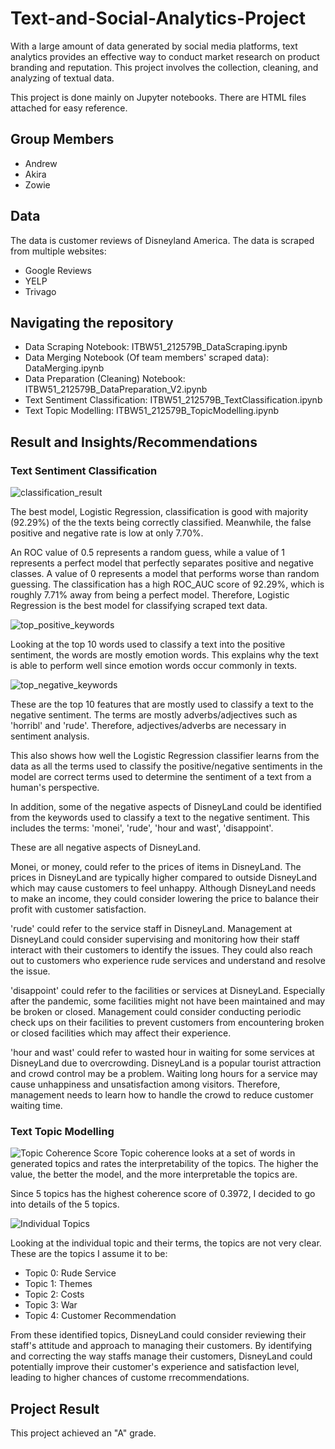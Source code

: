 # Text-and-Social-Analytics-Project

With a large amount of data generated by social media platforms, text analytics provides an effective way to conduct market research on product branding and reputation. This project involves the collection, cleaning, and analyzing of textual data.

This project is done mainly on Jupyter notebooks. There are HTML files attached for easy reference.

## Group Members

- Andrew
- Akira
- Zowie

## Data

The data is customer reviews of Disneyland America. The data is scraped from multiple websites:
- Google Reviews
- YELP
- Trivago

## Navigating the repository

- Data Scraping Notebook: ITBW51_212579B_DataScraping.ipynb
- Data Merging Notebook (Of team members' scraped data): DataMerging.ipynb
- Data Preparation (Cleaning) Notebook: ITBW51_212579B_DataPreparation_V2.ipynb
- Text Sentiment Classification: ITBW51_212579B_TextClassification.ipynb
- Text Topic Modelling: ITBW51_212579B_TopicModelling.ipynb

## Result and Insights/Recommendations

### Text Sentiment Classification
![classification_result](https://github.com/exfang/Text-and-Social-Analytics-Project/assets/98097965/3097f612-0827-4676-99af-55dc0dd934bc)

The best model, Logistic Regression, classification is good with majority (92.29%) of the the texts being correctly classified. Meanwhile, the false positive and negative rate is low at only 7.70%.

An ROC value of 0.5 represents a random guess, while a value of 1 represents a perfect model that perfectly separates positive and negative classes. A value of 0 represents a model that performs worse than random guessing. The classification has a high ROC_AUC score of 92.29%, which is roughly 7.71% away from being a perfect model. Therefore, Logistic Regression is the best model for classifying scraped text data.

![top_positive_keywords](https://github.com/exfang/Text-and-Social-Analytics-Project/assets/98097965/710ad1a7-a988-48be-9fba-04c996be095b)

Looking at the top 10 words used to classify a text into the positive sentiment, the words are mostly emotion words. This explains why the text is able to perform well since emotion words occur commonly in texts.

![top_negative_keywords](https://github.com/exfang/Text-and-Social-Analytics-Project/assets/98097965/915f490c-946b-4442-8401-97dc02409a77)

These are the top 10 features that are mostly used to classify a text to the negative sentiment. The terms are mostly adverbs/adjectives such as 'horribl' and 'rude'. Therefore, adjectives/adverbs are necessary in sentiment analysis.

This also shows how well the Logistic Regression classifier learns from the data as all the terms used to classify the positive/negative sentiments in the model are correct terms used to determine the sentiment of a text from a human's perspective.

In addition, some of the negative aspects of DisneyLand could be identified from the keywords used to classify a text to the negative sentiment. This includes the terms: 'monei', 'rude', 'hour and wast', 'disappoint'.

These are all negative aspects of DisneyLand.

Monei, or money, could refer to the prices of items in DisneyLand. The prices in DisneyLand are typically higher compared to outside DisneyLand which may cause customers to feel unhappy. Although DisneyLand needs to make an income, they could consider lowering the price to balance their profit with customer satisfaction.

'rude' could refer to the service staff in DisneyLand. Management at DisneyLand could consider supervising and monitoring how their staff interact with their customers to identify the issues. They could also reach out to customers who experience rude services and understand and resolve the issue.

'disappoint' could refer to the facilities or services at DisneyLand. Especially after the pandemic, some facilities might not have been maintained and may be broken or closed. Management could consider conducting periodic check ups on their facilities to prevent customers from encountering broken or closed facilities which may affect their experience.

'hour and wast' could refer to wasted hour in waiting for some services at DisneyLand due to overcrowding. DisneyLand is a popular tourist attraction and crowd control may be a problem. Waiting long hours for a service may cause unhappiness and unsatisfaction among visitors. Therefore, management needs to learn how to handle the crowd to reduce customer waiting time.

### Text Topic Modelling

![Topic Coherence Score](https://github.com/exfang/Text-and-Social-Analytics-Project/assets/98097965/3931295b-0950-4b5c-979e-6d8cf0d16666)
Topic coherence looks at a set of words in generated topics and rates the interpretability of the topics. The higher the value, the better the model, and the more interpretable the topics are.

Since 5 topics has the highest coherence score of 0.3972, I decided to go into details of the 5 topics.

![Individual Topics](https://github.com/exfang/Text-and-Social-Analytics-Project/assets/98097965/c924a9a4-fc36-4b41-b938-baf5917fe4ab)

Looking at the individual topic and their terms, the topics are not very clear. These are the topics I assume it to be:

- Topic 0: Rude Service
- Topic 1: Themes
- Topic 2: Costs
- Topic 3: War
- Topic 4: Customer Recommendation

From these identified topics, DisneyLand could consider reviewing their staff's attitude and approach to managing their customers. By identifying and correcting the way staffs manage their customers, DisneyLand could potentially improve their customer's experience and satisfaction level, leading to higher chances of custome rrecommendations.

## Project Result
This project achieved an "A" grade.
